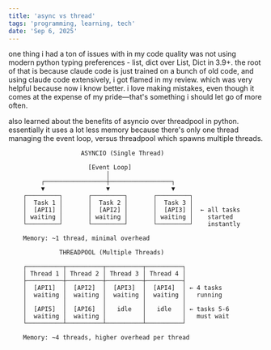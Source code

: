 ```yaml
---
title: 'async vs thread'
tags: 'programming, learning, tech'
date: 'Sep 6, 2025'
---
```


one thing i had a ton of issues with in my code quality was not using modern python typing preferences - list, dict over List, Dict in 3.9+. the root of that is because claude code is just trained on a bunch of old code, and using claude code extensively, i got flamed in my review. which was very helpful because now i know better. i love making mistakes, even though it comes at the expense of my pride—that's something i should let go of more often.

also learned about the benefits of asyncio over threadpool in python. essentially it uses a lot less memory because there's only one thread managing the event loop, versus threadpool which spawns multiple threads.

```text
                    ASYNCIO (Single Thread)

                      [Event Loop]
                           │
         ┌─────────────────┼─────────────────┐
         ▼                 ▼                 ▼
    ┌─────────┐       ┌─────────┐       ┌─────────┐
    │  Task 1 │       │  Task 2 │       │  Task 3 │
    │  [API1] │       │  [API2] │       │  [API3] │  ← all tasks
    │ waiting │       │ waiting │       │ waiting │    started
    └─────────┘       └─────────┘       └─────────┘    instantly

    Memory: ~1 thread, minimal overhead
```

```text
              THREADPOOL (Multiple Threads)

    ┌──────────┬──────────┬──────────┬──────────┐
    │ Thread 1 │ Thread 2 │ Thread 3 │ Thread 4 │
    ├──────────┼──────────┼──────────┼──────────┤
    │  [API1]  │  [API2]  │  [API3]  │  [API4]  │ ← 4 tasks
    │  waiting │  waiting │  waiting │  waiting │   running
    │          │          │          │          │
    │  [API5]  │  [API6]  │   idle   │   idle   │ ← tasks 5-6
    │  waiting │  waiting │          │          │   must wait
    └──────────┴──────────┴──────────┴──────────┘

    Memory: ~4 threads, higher overhead per thread
```
